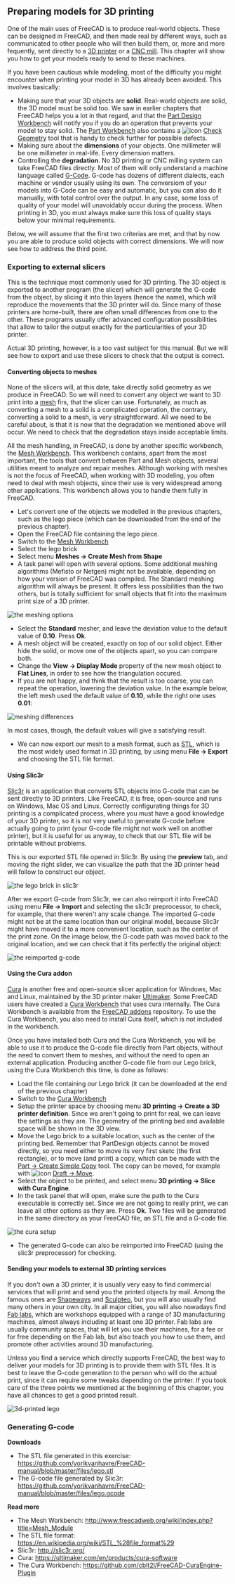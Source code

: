 ## Preparing models for 3D printing

One of the main uses of FreeCAD is to produce real-world objects. These can be designed in FreeCAD, and then made real by different ways, such as communicated to other people who will then build them, or, more and more fequently, sent directly to a [3D printer](https://en.wikipedia.org/wiki/3D_printing) or a [CNC mill](https://en.wikipedia.org/wiki/Milling_%28machining%29). This chapter will show you how to get your models ready to send to these machines.

If you have been cautious while modeling, most of the difficulty you might encounter when printing your model in 3D has already been avoided. This involves basically:

* Making sure that your 3D objects are **solid**. Real-world objects are solid, the 3D model must be solid too. We saw in earlier chapters that FreeCAD helps you a lot in that regard, and that the [Part Design Workbench](http://www.freecadweb.org/wiki/index.php?title=PartDesign_Workbench) will notify you if you do an operation that prevents your model to stay solid. The [Part Workbench](http://www.freecadweb.org/wiki/index.php?title=Part_Module) also contains a ![icon](http://www.freecadweb.org/wiki/images/thumb/5/5f/Part_CheckGeometry.png/16px-Part_CheckGeometry.png) [Check Geometry](http://www.freecadweb.org/wiki/index.php?title=Part_CheckGeometry) tool that is handy to check further for possible defects.
* Making sure about the **dimensions** of your objects. One millimeter will be one millimeter in real-life. Every dimension matters. 
* Controlling the **degradation**. No 3D printing or CNC milling system can take FreeCAD files directly. Most of them will only understand a machine language called [G-Code](https://en.wikipedia.org/wiki/G-code). G-code has dozens of different dialects, each machine or vendor usually using its own. The conversiom of your models into G-Code can be easy and automatic, but you can also do it manually, with total control over the output. In any case, some loss of quality of your model will unavoidably occur during the process. When printing in 3D, you must always make sure this loss of quality stays below your minimal requirements.

Below, we will assume that the first two criterias are met, and that by now you are able to produce solid objects with correct dimensions. We will now see how to address the third point.

### Exporting to external slicers

This is the technique most commonly used for 3D printing. The 3D object is exported to another program (the slicer) which will generate the G-code from the object, by slicing it into thin layers (hence the name), which will reproduce the movements that the 3D printer will do. Since many of those printers are home-built, there are often small differences from one to the other. These programs usually offer advanced configuration possibilities that allow to tailor the output exactly for the particularities of your 3D printer.

Actual 3D printing, however, is a too vast subject for this manual. But we will see how to export and use these slicers to check that the output is correct.

#### Converting objects to meshes

None of the slicers will, at this date, take directly solid geometry as we produce in FreeCAD. So we will need to convert any object we want to 3D print into a [mesh](https://en.wikipedia.org/wiki/Polygon_mesh) firs, that the slicer can use. Fortunately, as much as converting a mesh to a solid is a complicated operation, the contrary, converting a solid to a mesh, is very straightforward. All we need to be careful about, is that it is now that the degradation we mentioned above will occur. We need to check that the degradation stays inside acceptable limits.

All the mesh handling, in FreeCAD, is done by another specific workbench, the [Mesh Workbench](http://www.freecadweb.org/wiki/index.php?title=Mesh_Module). This workbench contains, apart from the most important, the tools that convert between Part and Mesh objects, several utilities meant to analyze and repair meshes. Although working with meshes is not the focus of FreeCAD, when working with 3D modeling, you often need to deal with mesh objects, since their use is very widespread among other applications. This workbench allows you to handle them fully in FreeCAD.

* Let's convert one of the objects we modelled in the previous chapters, such as the lego piece (which can be downloaded from the end of the previous chapter).
* Open the FreeCAD file containing the lego piece.
* Switch to the [Mesh Workbench](http://www.freecadweb.org/wiki/index.php?title=Mesh_Module)
* Select the lego brick
* Select menu **Meshes -> Create Mesh from Shape**
* A task panel will open with several options. Some additional meshing algorithms (Mefisto or Netgen) might not be available, depending on how your version of FreeCAD was compiled. The Standard meshing algorithm will always be present. It offers less possibilities than the two others, but is totally sufficient for small objects that fit into the maximum print size of a 3D printer.

![the meshing options](http://www.freecadweb.org/wiki/images/d/de/Exercise_meshing_01.jpg)

* Select the **Standard** mesher, and leave the deviation value to the default value of **0.10**. Press **Ok**.
* A mesh object will be created, exactly on top of our solid object. Either hide the solid, or move one of the objects apart, so you can compare both.
* Change the **View -> Display Mode** property of the new mesh object to **Flat Lines**, in order to see how the triangulation occured.
* If you are not happy, and think that the result is too coarse, you can repeat the operation, lowering the deviation value. In the example below, the left mesh used the default value of **0.10**, while the right one uses **0.01**:

![meshing differences](http://www.freecadweb.org/wiki/images/b/b2/Exercise_meshing_02.jpg)

In most cases, though, the default values will give a satisfying result.

* We can now export our mesh to a mesh format, such as [STL](https://en.wikipedia.org/wiki/STL_%28file_format%29), which is the most widely used format in 3D printing, by using menu **File -> Export** and choosing the STL file format.

#### Using Slic3r

[Slic3r](http://slic3r.org/) is an application that converts STL objects into G-code that can be sent directly to 3D printers. Like FreeCAD, it is free, open-source and runs on Windows, Mac OS and Linux. Correctly configurating things for 3D printing is a complicated process, where you must have a good knowledge of your 3D printer, so it is not very useful to generate G-code before actually going to print (your G-code file might not work well on another printer), but it is useful for us anyway, to check that our STL file will be printable without problems.

This is our exported STL file opened in Slic3r. By using the **preview** tab, and moving the right slider, we can visualize the path that the 3D printer head will follow to construct our object.

![the lego brick in slic3r](http://www.freecadweb.org/wiki/images/9/9c/Exercise_meshing_03.jpg)

After we export G-code from Slic3r, we can also reimport it into FreeCAD using menu **File -> Import** and selecting the slic3r preprocessor, to check, for example, that there weren't any scale change. The imported G-code might not be at the same location than our original model, because Slic3r might have moved it to a more convenient location, such as the center of the print zone. On the image below, the G-code path was moved back to the original location, and we can check that it fits perfectly the original object:

![the reimported g-code](http://www.freecadweb.org/wiki/images/b/b1/Exercise_meshing_04.jpg)

#### Using the Cura addon

[Cura](https://ultimaker.com/en/products/cura-software) is another free and open-source slicer application for Windows, Mac and Linux, maintained by the 3D printer maker [Ultimaker](https://ultimaker.com). Some FreeCAD users have created a [Cura Workbench](https://github.com/cblt2l/FreeCAD-CuraEngine-Plugin) that uses cura internally. The Cura Workbench is available from the [FreeCAD addons](https://github.com/FreeCAD/FreeCAD-addons) repository. To use the Cura Workbench, you also need to install Cura itself, which is not included in the workbench.

Once you have installed both Cura and the Cura Workbench, you will be able to use it to produce the G-code file directly from Part objects, without the need to convert them to meshes, and without the need to open an external application. Producing another G-code file from our Lego brick, using the Cura Workbench this time, is done as follows:

* Load the file containing our Lego brick (it can be downloaded at the end of the previous chapter)
* Switch to the [Cura Workbench](https://github.com/cblt2l/FreeCAD-CuraEngine-Plugin)
* Setup the printer space by choosing menu **3D printing -> Create a 3D printer definition**. Since we aren't going to print for real, we can leave the settings as they are. The geometry of the printing bed and available space will be shown in the 3D view.
* Move the Lego brick to a suitable location, such as the center of the printing bed. Remember that PartDesign objects cannot be moved directly, so you need either to move its very first sketc (the first rectangle), or to move (and print) a copy, which can be made with the [Part -> Create Simple Copy](http://www.freecadweb.org/wiki/index.php?title=Part_CreateSimpleCopy) tool. The copy can be moved, for example with ![icon](http://www.freecadweb.org/wiki/images/thumb/c/c5/Draft_Move.png/16px-Draft_Move.png) [Draft -> Move](http://www.freecadweb.org/wiki/index.php?title=Draft_Move).
* Select the object to be printed, and select menu **3D printing -> Slice with Cura Engine**.
* In the task panel that will open, make sure the path to the Cura executable is correctly set. Since we are not going to really print, we can leave all other options as they are. Press **Ok**. Two files will be generated in the same directory as your FreeCAD file, an STL file and a G-code file.

![the cura setup](http://www.freecadweb.org/wiki/images/3/37/Exercise_meshing_05.jpg)

* The generated G-code can also be reimported into FreeCAD (using the slic3r preprocessor) for checking.

#### Sending your models to external 3D printing services

If you don't own a 3D printer, it is usually very easy to find commercial services that will print and send you the printed objects by mail. Among the famous ones are [Shapeways](http://www.shapeways.com/) and [Sculpteo](http://www.sculpteo.com/), but you will also usually find many others in your own city. In all major cities, you will also nowadays find [Fab labs](https://en.wikipedia.org/wiki/Fab_lab), which are workshops equipped with a range of 3D manufacturing machines, almost always including at least one 3D printer. Fab labs are usually community spaces, that will let you use their machines, for a fee or for free depending on the Fab lab, but also teach you how to use them, and promote other activities around 3D manufacturing.

Unless you find a service which directly supports FreeCAD, the best way to deliver your models for 3D printing is to provide them with STL files. It is best to leave the G-code generation to the person who will do the actual print, since it can require some tweaks depending on the printer. If you took care of the three points we mentioned at the beginning of this chapter, you have all chances to get a good printed result.

![3d-printed lego](http://www.freecadweb.org/wiki/images/5/54/3d_printed_lego.jpg)

### Generating G-code

**Downloads**

* The STL file generated in this exercise: https://github.com/yorikvanhavre/FreeCAD-manual/blob/master/files/lego.stl
* The G-code file generated by Slic3r: https://github.com/yorikvanhavre/FreeCAD-manual/blob/master/files/lego.gcode

**Read more**

* The Mesh Workbench: http://www.freecadweb.org/wiki/index.php?title=Mesh_Module
* The STL file format: https://en.wikipedia.org/wiki/STL_%28file_format%29
* Slic3r: http://slic3r.org/
* Cura: https://ultimaker.com/en/products/cura-software
* The Cura Workbench: https://github.com/cblt2l/FreeCAD-CuraEngine-Plugin


